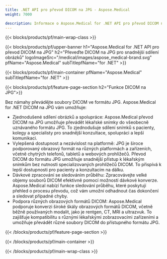 ```yaml
---
title: .NET API pro převod DICOM na JPG - Aspose.Medical
weight: 7000

description: Informace o Aspose.Medical for .NET API pro převod DICOM na JPG
---
```


{{< blocks/products/pf/main-wrap-class >}}

{{< blocks/products/pf/upper-banner h1="Aspose.Medical for .NET API pro převod DICOM na JPG" h2="Převeďte DICOM na JPG pro snadnější sdílení obrázků" logoImageSrc="/medical/images/aspose_medical-brand.svg" pfName="Aspose.Medical" subTitlepfName="for .NET" >}}

{{< blocks/products/pf/main-container pfName="Aspose.Medical" subTitlepfName="for .NET" >}}

{{< blocks/products/pf/feature-page-section h2="Funkce DICOM na JPG">}}

<p>Bez námahy převádějte soubory DICOM ve formátu JPG. Aspose.Medical for .NET DICOM na JPG vám umožňuje:</p>

<ul>
<li>Zjednodušené sdílení obrázků a spolupráce: Aspose.Medical převod DICOM na JPG umožňuje převádět lékařské snímky do všeobecně uznávaného formátu JPG. To zjednodušuje sdílení snímků s pacienty, kolegy a specialisty pro snadnější konzultace, spolupráci a lepší komunikaci.</li>
<li>Vylepšená dostupnost a nezávislost na platformě: JPG je široce podporovaný obrazový formát na různých platformách a zařízeních, včetně chytrých telefonů, tabletů a webových prohlížečů. Převod DICOM do formátu JPG umožňuje snadnější přístup k lékařským snímkům bez nutnosti specializovaných prohlížečů DICOM. To přispívá k lepší dostupnosti pro pacienty a konzultacím na dálku.</li>
<li>Dávkové zpracování se sledováním průběhu: Zpracovávejte velké objemy souborů DICOM efektivně pomocí možností dávkové konverze. Aspose.Medical nabízí funkce sledování průběhu, které poskytují přehled o procesu převodu, což vám umožní odhadnout čas dokončení a sledovat případné chyby.</li>
<li>Podpora různých obrazových formátů DICOM: Aspose.Medical podporuje konverzi široké škály obrazových formátů DICOM, včetně běžně používaných modalit, jako je rentgen, CT, MRI a ultrazvuk. To zajišťuje kompatibilitu s různými lékařskými zobrazovacími zařízeními a umožňuje převádět různé soubory DICOM do přístupného formátu JPG.</li>
</ul>

{{< /blocks/products/pf/feature-page-section >}}

{{< /blocks/products/pf/main-container >}}

{{< /blocks/products/pf/main-wrap-class >}}